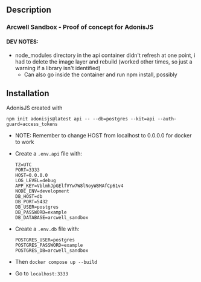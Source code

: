 
## Description

### Arcwell Sandbox - Proof of concept for AdonisJS

#### DEV NOTES:
* node_modules directory in the api container didn't refresh at one point, i had to delete the image layer and rebuild (worked other times, so just a warning if a library isn't identified)
  * Can also go inside the container and run npm install, possibly


## Installation

AdonisJS created with 
```shell
npm init adonisjs@latest api -- --db=postgres --kit=api --auth-guard=access_tokens
```

* NOTE: Remember to change HOST from localhost to 0.0.0.0 for docker to work

* Create a `.env.api` file with:

    ```dotenv
    TZ=UTC
    PORT=3333
    HOST=0.0.0.0
    LOG_LEVEL=debug
    APP_KEY=VblmhJpGElfVYw7W8lNoyW8MAfCp61v4
    NODE_ENV=development
    DB_HOST=db
    DB_PORT=5432
    DB_USER=postgres
    DB_PASSWORD=example
    DB_DATABASE=arcwell_sandbox
    ```

* Create a `.env.db` file with:

    ``` dotenv
    POSTGRES_USER=postgres
    POSTGRES_PASSWORD=example
    POSTGRES_DB=arcwell_sandbox
    ```


* Then `docker compose up --build`


* Go to `localhost:3333`





